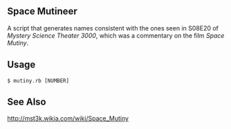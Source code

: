 Space Mutineer
--------------

A script that generates names consistent with the ones seen in S08E20 of _Mystery Science Theater 3000_, which was a commentary on the film _Space Mutiny_.

Usage
-----
```
$ mutiny.rb [NUMBER]
```


See Also
--------
http://mst3k.wikia.com/wiki/Space_Mutiny


